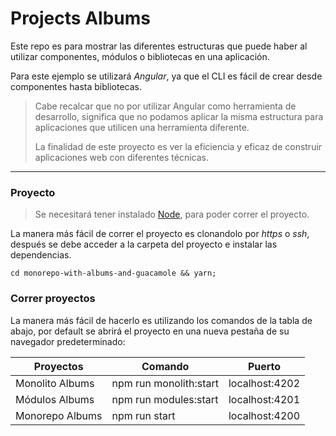 # Projects Albums
Este repo es para mostrar las diferentes estructuras que puede haber al utilizar componentes, módulos o bibliotecas en una aplicación.

Para este ejemplo se utilizará *Angular*, ya que el CLI es fácil de crear desde componentes hasta bibliotecas.

> Cabe recalcar que no por utilizar Angular como herramienta de desarrollo, significa que no podamos aplicar la misma estructura para aplicaciones que utilicen una herramienta diferente.
>
>La finalidad de este proyecto es ver la eficiencia y eficaz de construir aplicaciones web con diferentes técnicas.

<hr/>

### Proyecto
> Se necesitará tener instalado [Node](https://nodejs.org/en/download/package-manager/), para poder correr el proyecto.

La manera más fácil de correr el proyecto es clonandolo por _https_ o _ssh_, después se debe acceder a la carpeta del proyecto e instalar las dependencias.
```
cd monorepo-with-albums-and-guacamole && yarn;
```

### Correr proyectos
La manera más fácil de hacerlo es utilizando los comandos de la tabla de abajo, por default se abrirá el proyecto en una nueva pestaña de su navegador predeterminado:

Proyectos | Comando | Puerto
------------ | ------------- | -------------
Monolito Albums | npm run monolith:start | localhost:4202
Módulos Albums | npm run modules:start | localhost:4201
Monorepo Albums | npm run start | localhost:4200
